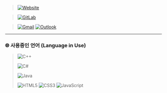 > [![Website](https://img.shields.io/website?down_color=red&down_message=X&label=Website&logo=github&style=for-the-badge&up_color=green&up_message=O&url=http%3A%2F%2Fbanb.work)](http://banb.work)

> [![GitLab](https://img.shields.io/badge/GitLab-E0844F?style=for-the-badge&logo=GitLab&logoColor=white)](https://gitlab.com/BanB3515)

> [![Gmail](https://img.shields.io/badge/Gmail-d14836?style=for-the-badge&logo=Gmail&logoColor=white&link=mailto:banb3515@gmail.com)](mailto:banb3515@gmail.com)
[![Outlook](https://img.shields.io/badge/Outlook-4374D9?style=for-the-badge&logo=Microsoft%20Outlook&logoColor=white&link=mailto:banb3515@outlook.kr)](mailto:banb3515@outlook.kr)

---

### 🌐 사용중인 언어 (Language in Use)
> ![C++](https://img.shields.io/badge/C++-4374D9?style=for-the-badge&logo=C%2B%2B&logoColor=white)
> 
> ![C#](https://img.shields.io/badge/C%23-A566FF?style=for-the-badge&logo=CSharp&logoColor=white) 
> 
> ![Java](https://img.shields.io/badge/Java-DE4F4F?style=for-the-badge&logo=Java&logoColor=white) 
> 
> ![HTML5](https://img.shields.io/badge/HTML5-DB3A00?style=for-the-badge&logo=HTML5&logoColor=white)
> ![CSS3](https://img.shields.io/badge/CSS3-3DB7CC?style=for-the-badge&logo=CSS3&logoColor=white)
> ![JavaScript](https://img.shields.io/badge/JavaScript-F2CB61?style=for-the-badge&logo=JavaScript&logoColor=white)

